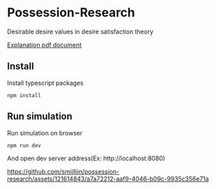 # Possession-Research

Desirable desire values in desire satisfaction theory

[Explanation pdf document](./욕망충족이론의%20바람직한%20욕망%20수치.pdf)

## Install

Install typescript packages

```
npm install
```

## Run simulation

Run simulation on browser

```
npm run dev
```

And open dev server address(Ex: http://localhost:8080)

https://github.com/smiilliin/possession-research/assets/121614843/a7a72212-aaf9-4046-b09c-9935c356e71a
